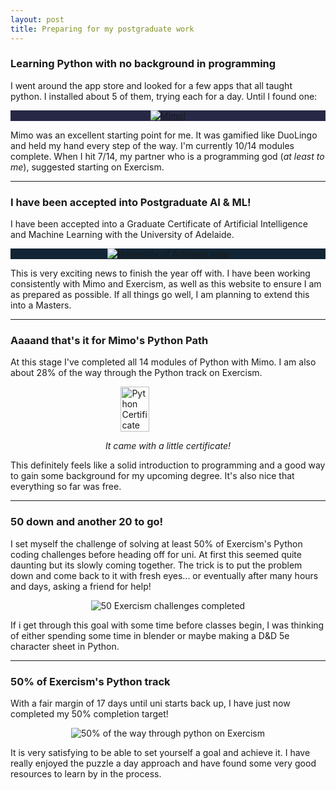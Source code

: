 ```yaml
---
layout: post
title: Preparing for my postgraduate work
---
```


### Learning Python with no background in programming
I went around the app store and looked for a few apps that all taught python. I installed about 5 of them, trying each for a day. Until I found one:

<a style="display: flex; justify-content: center; background-color: #262845;" href="https://mimo.org/" title="Mimo!">
    <img src="https://drackonack.github.io/assets/img/Mimo.png" alt="Mimo!">
</a>


Mimo was an excellent starting point for me. It was gamified like DuoLingo and held my hand every step of the way.
I'm currently 10/14 modules complete. When I hit 7/14, my partner who is a programming god (*at least to me*), suggested starting on Exercism.

---

### I have been accepted into Postgraduate AI & ML!
I have been accepted into a Graduate Certificate of Artificial Intelligence and Machine Learning with the University of Adelaide.

<a style="display: flex; justify-content: center; background-color: #112534;" href="https://www.adelaide.edu.au/" title="University of Adelaide">
    <img src="https://drackonack.github.io/assets/img/UofA logo small.png" alt="University of Adelaide logo">
</a>

This is very exciting news to finish the year off with. I have been working consistently with Mimo and Exercism, as well as this website to ensure I am as prepared as possible. If all things go well, I am planning to extend this into a Masters.

---

### Aaaand that's it for Mimo's Python Path
At this stage I've completed all 14 modules of Python with Mimo. I am also about 28% of the way through the Python track on Exercism.

<div>
    <a style="display: flex; justify-content: center;" title="Python Certificate">
        <img src="https://drackonack.github.io/assets/img/Python Certificate.png" alt="Python Certificate" width="30%" height="30%">
    </a>
    <p style="text-align: center;">
        <i>It came with a little certificate!</i>
    </p>
</div>

This definitely feels like a solid introduction to programming and a good way to gain some background for my upcoming degree. It's also nice that everything so far was free.

---

### 50 down and another 20 to go!
I set myself the challenge of solving at least 50% of Exercism's Python coding challenges before heading off for uni. At first this seemed quite daunting but its slowly coming together. The trick is to put the problem down and come back to it with fresh eyes... or eventually after many hours and days, asking a friend for help!

<a style="display: flex; justify-content: center;" title="50 Exercism challenges completed">
    <img src="https://drackonack.github.io/assets/img/Exercism 50.png" alt="50 Exercism challenges completed">
</a>

If i get through this goal with some time before classes begin, I was thinking of either spending some time in blender or maybe making a D&D 5e character sheet in Python. 

---

### 50% of Exercism's Python track
With a fair margin of 17 days until uni starts back up, I have just now completed my 50% completion target! 

<a style="display: flex; justify-content: center;" title="50% of the way through python on Exercism">
    <img src="https://drackonack.github.io/assets/img/50% python on exercism.png" alt="50% of the way through python on Exercism">
</a>

It is very satisfying to be able to set yourself a goal and achieve it. I have really enjoyed the puzzle a day approach and have found some very good resources to learn by in the process. 